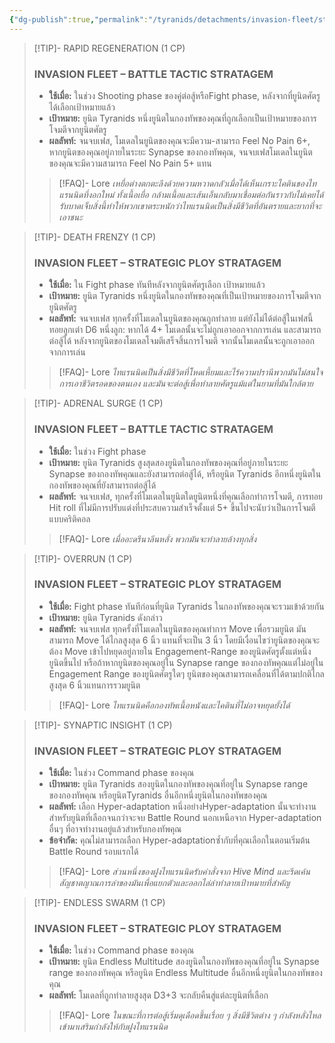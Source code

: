 ```yaml
---
{"dg-publish":true,"permalink":"/tyranids/detachments/invasion-fleet/stratagems/","dgEnableSearch":true,"created":"2023-12-14T17:46:39.517+07:00","updated":"2023-12-14T18:44:36.504+07:00"}
---
```


> [!TIP]- RAPID REGENERATION (1 CP)
> ### INVASION FLEET – BATTLE TACTIC STRATAGEM
> - **ใช้เมื่อ:** ในช่วง Shooting phase ของคู่ต่อสู้หรือFight phase, หลังจากที่ยูนิตศัตรูได้เลือกเป้าหมายแล้ว
> - **เป้าหมาย:** ยูนิต Tyranids หนึ่งยูนิตในกองทัพของคุณที่ถูกเลือกเป็นเป้าหมายของการโจมตีจากยูนิตศัตรู
> - **ผลลัพท์:** จนจบเฟส, โมเดลในยูนิตของคุณจะมีความ-สามารถ Feel No Pain 6+, หากยูนิตของคุณอยู่ภายในระยะ Synapse ของกองทัพคุณ, จนจบเฟสโมเดลในยูนิตของคุณจะมีความสามารถ Feel No Pain 5+ แทน
> > [!FAQ]- Lore
> > *เหยื่อต่างตกตะลึงด้วยความหวาดกลัวเมื่อได้เห็นเกราะไคตินของไทแรนนิดที่งอกใหม่ ทั้งเนื้อเยื่อ กล้ามเนื้อและเส้นเอ็นกลับมาเชื่อมต่อกันราวกับไม่เคยได้รับบาดเจ็บสิ่งนี้ทําให้พวกเขาตระหนักว่าไทแรนนิดเป็นสิ่งมีชีวิตที่อันตรายและยากที่จะเอาชนะ*

> [!TIP]- DEATH FRENZY (1 CP)
> ### INVASION FLEET – STRATEGIC PLOY STRATAGEM
> - **ใช้เมื่อ:** ใน Fight phase ทันทีหลังจากยูนิตศัตรูเลือก
เป้าหมายแล้ว
> - **เป้าหมาย:** ยูนิต Tyranids หนึ่งยูนิตในกองทัพของคุณที่เป็นเป้าหมายของการโจมตีจากยูนิตศัตรู
> - **ผลลัพท์:** จนจบเฟส ทุกครั้งที่โมเดลในยูนิตของคุณถูกทําลาย แต่ยังไม่ได้ต่อสู้ในเฟสนี้ ทอยลูกเต๋า D6 หนึ่งลูก: หากได้ 4+ โมเดลนั้นจะไม่ถูกเอาออกจากการเล่น และสามารถต่อสู้ได้ หลังจากยูนิตของโมเดลโจมตีเสร็จสิ้นการโจมตี จากนั้นโมเดลนั้นจะถูกเอาออกจากการเล่น
> > [!FAQ]- Lore
> > *ไทแรนนิดเป็นสิ่งมีชีวิตที่โหดเหี้ยมและไร้ความปรานีพวกมันไม่สนใจการเอาชีวิตรอดของตนเอง และมันจะต่อสู้เพื่อทําลายศัตรูแม้แต่ในยามที่มันใกล้ตาย*

> [!TIP]- ADRENAL SURGE (1 CP)
> ### INVASION FLEET – BATTLE TACTIC STRATAGEM
> - **ใช้เมื่อ:** ในช่วง Fight phase
> - **เป้าหมาย:** ยูนิต Tyranids สูงสุดสองยูนิตในกองทัพของคุณที่อยู่ภายในระยะ Synapse ของกองทัพคุณและยังสามารถต่อสู้ได้, หรือยูนิต Tyranids อีกหนึ่งยูนิตในกองทัพของคุณที่ยังสามารถต่อสู้ได้
> - **ผลลัพท์:** จนจบเฟส, ทุกครั้งที่โมเดลในยูนิตใดยูนิตหนึ่งที่คุณเลือกทําการโจมตี, การทอย Hit roll ที่ไม่มีการปรับแต่งที่ประสบความสําเร็จตั้งแต่ 5+ ขึ้นไปจะนับว่าเป็นการโจมตีแบบคริติคอล
> > [!FAQ]- Lore
> > *เมื่ออะดรีนาลีนหลั่ง พวกมันจะทําลายล้างทุกสิ่ง*

> [!TIP]- OVERRUN (1 CP)
> ### INVASION FLEET – STRATEGIC PLOY STRATAGEM
> - **ใช้เมื่อ:** Fight phase ทันทีก่อนที่ยูนิต Tyranids ในกองทัพของคุณจะรวมเข้าด้วยกัน
> - **เป้าหมาย:** ยูนิต Tyranids ดังกล่าว
> - **ผลลัพท์:** จนจบเฟส ทุกครั้งที่โมเดลในยูนิตของคุณทําการ Move เพื่อรวมยูนิต มันสามารถ Move ได้ไกลสูงสุด 6 นิ้ว แทนที่จะเป็น 3 นิ้ว โดยมีเงื่อนไขว่ายูนิตของคุณจะต้อง Move เข้าไปหยุดอยู่ภายใน Engagement-Range ของยูนิตศัตรูตั้งแต่หนึ่งยูนิตขึ้นไป หรือถ้าหากยูนิตของคุณอยู่ใน Synapse range ของกองทัพคุณแต่ไม่อยู่ใน Engagement Range ของยูนิตศัตรูใดๆ ยูนิตของคุณสามารถเคลื่อนที่ได้ตามปกติไกลสูงสุด 6 นิ้วแทนการรวมยูนิต
> > [!FAQ]- Lore
> > *ไทแรนนิดคือกองทัพเนื้อหนังและไคตินที่ไม่อาจหยุดยั้งได้*

> [!TIP]- SYNAPTIC INSIGHT (1 CP)
> ### INVASION FLEET – STRATEGIC PLOY STRATAGEM
> - **ใช้เมื่อ:** ในช่วง Command phase ของคุณ
> - **เป้าหมาย:** ยูนิต Tyranids สองยูนิตในกองทัพของคุณที่อยู่ใน Synapse range ของกองทัพคุณ หรือยูนิตTyranids อื่นอีกหนึ่งยูนิตในกองทัพของคุณ
> - **ผลลัพท์:** เลือก Hyper-adaptation หนึ่งอย่างHyper-adaptation นั้นจะทํางานสําหรับยูนิตที่เลือกจนกว่าจะจบ Battle Round นอกเหนือจาก Hyper-adaptation อื่นๆ ที่อาจทํางานอยู่แล้วสําหรับกองทัพคุณ
> - **ข้อจํากัด:** คุณไม่สามารถเลือก Hyper-adaptationซ้ำกับที่คุณเลือกในตอนเริ่มต้น Battle Round รอบแรกได้
> > [!FAQ]- Lore
> > *ส่วนหนึ่งของฝูงไทแรนนิดรับคําสั่งจาก Hive Mind และรีดเค้นสัญชาตญาณการล่าของมันเพื่อแยกตัวและออกไล่ล่าทําลายเป้าหมายที่สําคัญ*

> [!TIP]- ENDLESS SWARM (1 CP)
> ### INVASION FLEET – STRATEGIC PLOY STRATAGEM
> - **ใช้เมื่อ:** ในช่วง Command phase ของคุณ
> - **เป้าหมาย:** ยูนิต Endless Multitude สองยูนิตในกองทัพของคุณที่อยู่ใน Synapse range ของกองทัพคุณ หรือยูนิต Endless Multitude อื่นอีกหนึ่งยูนิตในกองทัพของคุณ
> - **ผลลัพท์:** โมเดลที่ถูกทําลายสูงสุด D3+3 จะกลับคืนสู่แต่ละยูนิตที่เลือก
> > [!FAQ]- Lore
> > *ในขณะที่การต่อสู้เริ่มดุเดือดขึ้นเรื่อย ๆ สิ่งมีชีวิตต่าง ๆ กําลังหลั่งไหลเข้ามาเสริมกําลังให้กับฝูงไทแรนนิด*